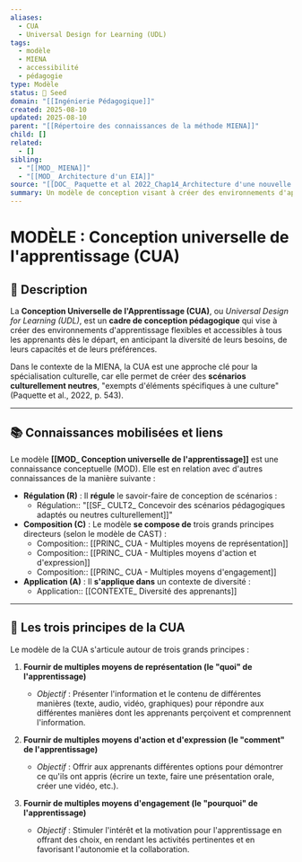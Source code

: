 ```yaml
---
aliases:
  - CUA
  - Universal Design for Learning (UDL)
tags:
  - modèle
  - MIENA
  - accessibilité
  - pédagogie
type: Modèle
status: 🌱 Seed
domain: "[[Ingénierie Pédagogique]]"
created: 2025-08-10
updated: 2025-08-10
parent: "[[Répertoire des connaissances de la méthode MIENA]]"
child: []
related:
  - []
sibling:
  - "[[MOD_ MIENA]]"
  - "[[MOD_ Architecture d'un EIA]]"
source: "[[DOC_ Paquette et al 2022_Chap14_Architecture d'une nouvelle méthode d'ingénierie des ENA_ MIENA]]"
summary: Un modèle de conception visant à créer des environnements d'apprentissage accessibles et utilisables par tous les apprenants, sans nécessité d'adaptation a posteriori.
---
```


# MODÈLE : Conception universelle de l'apprentissage (CUA)

## 📌 Description
La **Conception Universelle de l'Apprentissage (CUA)**, ou *Universal Design for Learning (UDL)*, est un **cadre de conception pédagogique** qui vise à créer des environnements d'apprentissage flexibles et accessibles à tous les apprenants dès le départ, en anticipant la diversité de leurs besoins, de leurs capacités et de leurs préférences.

Dans le contexte de la MIENA, la CUA est une approche clé pour la spécialisation culturelle, car elle permet de créer des **scénarios culturellement neutres**, "exempts d'éléments spécifiques à une culture" (Paquette et al., 2022, p. 543).

---
## 📚 Connaissances mobilisées et liens
Le modèle **[[MOD_ Conception universelle de l'apprentissage]]** est une connaissance conceptuelle (MOD). Elle est en relation avec d'autres connaissances de la manière suivante :

- **Régulation (R)** : Il **régule** le savoir-faire de conception de scénarios :
    - Régulation:: "[[SF_ CULT2_ Concevoir des scénarios pédagogiques adaptés ou neutres culturellement]]"
- **Composition (C)** : Le modèle **se compose de** trois grands principes directeurs (selon le modèle de CAST) :
    - Composition:: [[PRINC_ CUA - Multiples moyens de représentation]]
    - Composition:: [[PRINC_ CUA - Multiples moyens d'action et d'expression]]
    - Composition:: [[PRINC_ CUA - Multiples moyens d'engagement]]
- **Application (A)** : Il **s'applique dans** un contexte de diversité :
    - Application:: [[CONTEXTE_ Diversité des apprenants]]

---
## 🔄 Les trois principes de la CUA

Le modèle de la CUA s'articule autour de trois grands principes :

1.  **Fournir de multiples moyens de représentation (le "quoi" de l'apprentissage)**
    - *Objectif* : Présenter l'information et le contenu de différentes manières (texte, audio, vidéo, graphiques) pour répondre aux différentes manières dont les apprenants perçoivent et comprennent l'information.

2.  **Fournir de multiples moyens d'action et d'expression (le "comment" de l'apprentissage)**
    - *Objectif* : Offrir aux apprenants différentes options pour démontrer ce qu'ils ont appris (écrire un texte, faire une présentation orale, créer une vidéo, etc.).

3.  **Fournir de multiples moyens d'engagement (le "pourquoi" de l'apprentissage)**
    - *Objectif* : Stimuler l'intérêt et la motivation pour l'apprentissage en offrant des choix, en rendant les activités pertinentes et en favorisant l'autonomie et la collaboration.